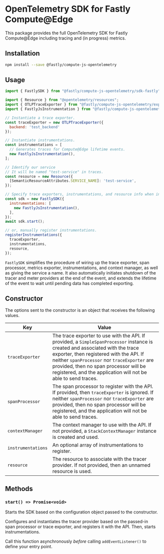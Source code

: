 # OpenTelemetry SDK for Fastly Compute@Edge

This package provides the full OpenTelemetry SDK for Fastly Compute@Edge including tracing and (in progress) metrics.

## Installation

```bash
npm install --save @fastly/compute-js-opentelemetry
```

## Usage

```javascript
import { FastlySDK } from "@fastly/compute-js-opentelemetry/sdk-fastly";

import { Resource } from "@opentelemetry/resources";
import { OTLPTraceExporter } from "@fastly/compute-js-opentelemetry/exporter-trace-otlp-fastly-backend";
import { FastlyJsInstrumentation } from "@fastly/compute-js-opentelemetry/instrumentation-fastly-js";

// Instantiate a trace exporter.
const traceExporter = new OTLPTraceExporter({
  backend: 'test_backend'
});

// Instantiate instrumentations.
const instrumentations = [
  // Generates traces for Compute@Edge lifetime events.
  new FastlyJsInstrumentation(),
];

// Identify our service
// It will be named "test-service" in traces.
const resource = new Resource({
  [SemanticResourceAttributes.SERVICE_NAME]: 'test-service',
});

// Specify trace exporters, instrumentations, and resource info when instantiating the SDK
const sdk = new FastlySDK({
  instrumentations: [
    new FastlyJsInstrumentation(),
  ],
});
await sdk.start();

// or, manually register instrumentations.
registerInstrumentations({
  traceExporter,
  instrumentations,
  resource,
});
```

`FastlySDK` simplifies the procedure of wiring up the trace exporter, span processor,
metrics exporter, instrumentations, and context manager, as well as giving the service a name.
It also automatically initiates shutdown of the tracer and meter providers at the
end of the event, and extends the lifetime of the event to wait until pending data has completed
exporting.

## Constructor

The options sent to the constructor is an object that receives the following values.

| Key                | Value                                                                                                                                                                                                                                                                                                                               |
|--------------------|-------------------------------------------------------------------------------------------------------------------------------------------------------------------------------------------------------------------------------------------------------------------------------------------------------------------------------------|
| `traceExporter`    | The trace exporter to use with the API. If provided, a `SimpleSpanProcessor` instance is created and associated with the trace exporter, then registered with the API. If neither `spanProcessor` nor `traceExporter` are provided, then no span processor will be registered, and the application will not be able to send traces. |
| `spanProcessor`    | The span processor to register with the API. If provided, then `traceExporter` is ignored. If neither `spanProcessor` nor `traceExporter` are provided, then no span processor will be registered, and the application will not be able to send traces.                                                                             |
| `contextManager`   | The context manager to use with the API. If not provided, a `StackContextManager` instance is created and used.                                                                                                                                                                                                                     | 
| `instrumentations` | An optional array of instrumentations to register.                                                                                                                                                                                                                                                                                  |
| `resource`         | The resource to associate with the tracer provider. If not provided, then an unnamed resource is used.                                                                                                                                                                                                                              |

## Methods

### `start() => Promise<void>`

Starts the SDK based on the configuration object passed to the constructor.

Configures and instantiates the tracer provider based on the passed-in span processor or trace exporter,
and registers it with the API. Then, starts instrumentations.

Call this function asynchronously _before_ calling `addEventListener()` to define your
entry point.
